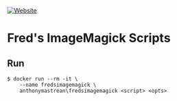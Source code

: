 [![Website](https://img.shields.io/badge/website-fmwconcepts.com-blue.svg)](http://www.fmwconcepts.com/imagemagick/index.php)

# Fred's ImageMagick Scripts

## Run

```
$ docker run --rm -it \
    --name fredsimagemagick \
    anthonymastrean\fredsimagemagick <script> <opts>
```
